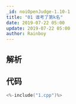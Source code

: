```yaml
---
_id: noiOpenJudge-1.10-1
title: "01 谁考了第k名"
date: 2019-07-22 05:00
update: 2019-07-22 05:00
author: Rainboy
---
```


## 解析

## 代码

```c
<%-include("1.cpp")%>
```

